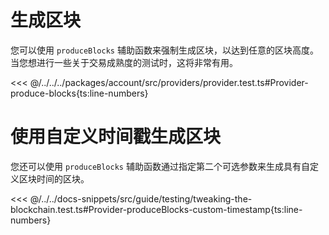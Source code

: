 # 生成区块

您可以使用 `produceBlocks` 辅助函数来强制生成区块，以达到任意的区块高度。当您想进行一些关于交易成熟度的测试时，这将非常有用。

<<< @/../../../packages/account/src/providers/provider.test.ts#Provider-produce-blocks{ts:line-numbers}

# 使用自定义时间戳生成区块

您还可以使用 `produceBlocks` 辅助函数通过指定第二个可选参数来生成具有自定义区块时间的区块。

<<< @/../../docs-snippets/src/guide/testing/tweaking-the-blockchain.test.ts#Provider-produceBlocks-custom-timestamp{ts:line-numbers}
